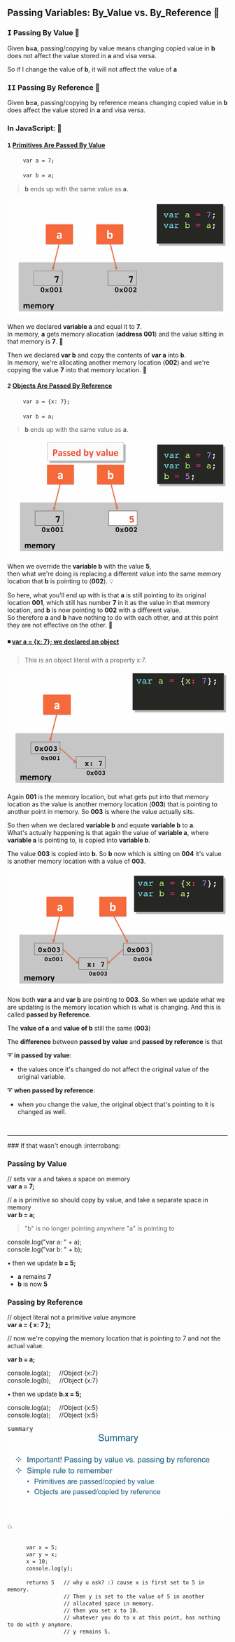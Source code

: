 ## Passing Variables: By_Value vs. By_Reference  :dragon:
 
### <kbd>I</kbd> Passing By Value  :tanabata_tree:
Given <strong>b=a</strong>, passing/copying by value means changing
copied value in <strong>b</strong> does not affect the value stored
in <strong>a</strong> and visa versa.

So if I change the value of <strong>b</strong>, 
it will not affect the value of <strong>a</strong>

### <kbd>II</kbd> Passing By Reference  :wind_chime:

Given **b=a**, passing/copying by reference means
 changing copied value in **b** does affect the value
 stored in **a** and visa versa.

### In JavaScript:  :wrench:

#### <kbd>1</kbd> <u>Primitives Are Passed By Value</u>

```sh
     var a = 7;
     
     var b = a;
```
     
> **b** ends up with the same value as **a**.


 ![](images/passing1.png)
 
 When we declared **variable a** and equal it to **7**.             
 In memory, **a** gets memory allocation (**address 001**) and the value 
 sitting in that memory is **7**.  :low_brightness:   
 
     
 Then we declared **var b** and copy the contents of **var a** into **b**.   
 In memory, we're allocating another memory location (**002**) and 
 we're copying the value **7** into that memory location.  :low_brightness:
 
#### <kbd>2</kbd> <u>Objects Are Passed By Reference</u>

```sh
     var a = {x: 7};
     
     var b = a;
```
     
>  **b** ends up with the same value as **a**.

 ![](images/passing2.png) 
 

 When we override the **variable b** with the value **5**,   
 then what we're doing is replacing a different value into the 
 same memory location that **b** is pointing to (**002**).  :bulb:
 
 
 
 So here, what you'll end up with is that **a** is still pointing
 to its original location **001**, which still has number **7** in it as
 the value in that memory location, and **b** is now pointing to **002**
 with a different value.           
 So therefore **a** and **b** have nothing to do
 with each other, and at this point they are not effective on 
 the other.   :high_brightness:
 
 
####  :black_medium_small_square: <u>var a = {x: 7}; we declared an object</u>           
 
 
> This is an object literal with a property x:7.     
 
 ![](images/passing3.png) 

 Again **001** is the memory location, but what gets put into that
 memory location as the value is another memory location (**003**)
 that is pointing to another point in memory. So **003** is where the
 value actually sits.
 
 So then when we declared **variable b** and equate **variable b** to **a**.   
 What's actually happening is that again the value of **variable a**,
 where **variable a** is pointing to, is copied into **variable b**.
 
 The value **003** is copied into **b**. So **b** now which is sitting on **004**
 it's value is another memory location with a value of **003**.
 
 ![](images/passing4.png)
  
 Now both **var a** and **var b** are pointing to **003**. So when we update
 what we are updating is the memory location which is what
 is changing. And this is called **passed by Reference**.
 
 The **value of a** and **value of b** still the same (**003**)
 
 The **difference** between **passed by value** and **passed by reference**
 is that
 
 
:curly_loop: **in passed by value**:           
- the values once it's changed do not affect the original value of the original variable.

:curly_loop: **when passed by reference**:       
- when you change the value, the original object that's pointing to it is changed as well.


<br />
<hr>
### If that wasn't enough   :interrobang:



### Passing by Value

// sets var a and takes a space on memory     
**var a = 7;**

// a is primitive so should copy by value, and take a
   separate space in memory   
**var b = a;**

> "b" is no longer pointing anywhere "a" is pointing to

console.log("var a: " + a);    
console.log("var b: " + b);   
  
:black_small_square: then we update **b = 5;**

- **a** remains **7**
- **b** is now **5**

### Passing by Reference

// object literal not a primitive value anymore    
**var a = { x: 7 };**

// now we're copying the memory location that is pointing
   to 7 and not the actual value.
   
**var b = a;**

console.log(a);  &nbsp; &nbsp; //Object {x:7}  
console.log(b);  &nbsp; &nbsp; //Object {x:7}

:black_small_square: then we update **b.x = 5;**

console.log(a); &nbsp; &nbsp; //Object {x:5}    
console.log(a); &nbsp; &nbsp; //Object {x:5} 




<kbd>summary</kbd>
![](images/passinglast.png)
 
 :collision:
 
````
      
      var x = 5;
      var y = x;
      x = 10;
      console.log(y);
      
      returns 5   // why u ask? :) cause x is first set to 5 in memory.       
                  // Then y is set to the value of 5 in another      
                  // allocated space in memory.     
                  // then you set x to 10.    
                  // whatever you do to x at this point, has nothing to do with y anymore.    
                  // y remains 5.    
                  
````

 
